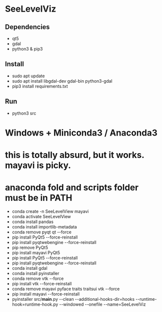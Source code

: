# SeeLevelViz

## Dependencies
- qt5
- gdal
- python3 & pip3

## Install
- sudo apt update
- sudo apt install libgdal-dev gdal-bin python3-gdal
- pip3 install requirements.txt

## Run
- python3 src


# Windows + Miniconda3 / Anaconda3
# this is totally absurd, but it works. mayavi is picky.
# anaconda fold and scripts folder must be in PATH
- conda create -n SeeLevelView mayavi
- conda activate SeeLevelView
- conda install pandas
- conda install importlib-metadata
- conda remove pyqt qt --force
- pip install PyQt5 --force-reinstall
- pip install pyqtwebengine --force-reinstall
- pip remove PyQt5
- pip install mayavi PyQt5
- pip install PyQt5 --force-reinstall
- pip install pyqtwebengine --force-reinstall
- conda install gdal
- conda install pyinstaller
- conda remove vtk --force
- pip install vtk --force-reinstall
- conda remove mayavi pyface traits traitsui vtk --force
- pip install mayavi --force-reinstall
- pyinstaller src/__main__.py --clean --additional-hooks-dir=hooks --runtime-hook=runtime-hook.py --windowed --onefile --name=SeeLevelViz